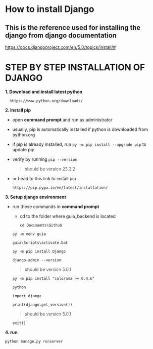 # How to install Django
## This is the reference used for installing the django from django documentation
https://docs.djangoproject.com/en/5.0/topics/install/#

# STEP BY STEP INSTALLATION OF DJANGO 
**1. Download and install latest python**

      https://www.python.org/downloads/ 

**2. Install pip**
- open **command prompt** and run as administrator
- usually, pip is automatically installed if python is downloaded from python.org
- if pip is already installed, run `py -m pip install --upgrade pip` to update pip
- verify by running `pip --version`
  > should be version 23.3.2
- or head to this link to install pip

      https://pip.pypa.io/en/latest/installation/

**3. Setup django environment**
- run these commands in **command prompt**
   - cd to the folder where guia_backend is located
   
         cd Documents\Github
  
   `py -m venv guia`
   
   `guia\Scripts\activate.bat`
   
   `py -m pip install Django`
   
   `django-admin --version`
   
   > should be version 5.0.1
   
   `py -m pip install "colorama >= 0.4.6"`
   
   `python`
   
   `import django`
   
   `print(django.get_version())`
   
   > should be version 5.0.1
   
   `exit()`

**4. run**
   
`python manage.py runserver`
